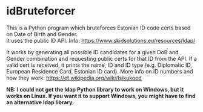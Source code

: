 # idBruteforcer
This is a Python program which bruteforces Estonian ID code certs based on Date of Birth and Gender.  
It uses the public ID API. Info: https://www.skidsolutions.eu/resources/ldap/
 
It works by generating all possible ID candidates for a given DoB and Gender combination and requesting public certs for that ID from the API. If a valid cert is received, it prints the name, ID and ID type (e.g. Diplomatic ID, European Residence Card, Estonian ID card).
More info on ID numbers and how they work: https://et.wikipedia.org/wiki/Isikukood

**NB: I could not get the ldap Python library to work on Windows, but it works on Linux. If you want it to support Windows, you might have to find an alternative ldap library.**
